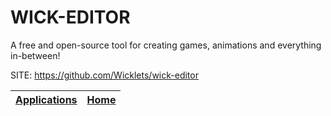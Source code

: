 # WICK-EDITOR

 A free and open-source tool for creating games, animations and everything in-between!

 SITE: https://github.com/Wicklets/wick-editor

 | [Applications](https://portable-linux-apps.github.io/apps.html) | [Home](https://portable-linux-apps.github.io)
 | --- | --- |
